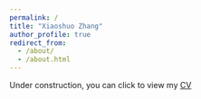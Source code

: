 ```yaml
---
permalink: /
title: "Xiaoshuo Zhang"
author_profile: true
redirect_from: 
  - /about/
  - /about.html
---
```

Under construction, you can click to view my [CV](/cv)
